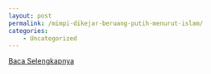 ```yaml
---
layout: post
permalink: /mimpi-dikejar-beruang-putih-menurut-islam/
categories:
    - Uncategorized
---
```


[Baca Selengkapnya](/07)